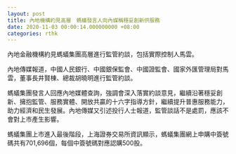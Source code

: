 ```yaml
---
layout: post
title: 內地機構約見高層　螞蟻發言人向內媒稱穩妥創新供服務
date: 2020-11-03 00:00:14.000000000 +08:00
categories: rthk
---
```


內地金融機構約見螞蟻集團高層進行監管約談，包括實際控制人馬雲。

內地傳媒報道，中國人民銀行、中國銀保監會、中國證監會、國家外匯管理局對馬雲，董事長井賢棟、總裁胡曉明進行監管約談。

螞蟻集團發言人回應內地媒體查詢，強調會深入落實約談意見，繼續沿著穩妥創新、擁抱監管、服務實體、開放共贏的十六字指導方針，繼續提升普惠服務能力，助力經濟和民生發展。內地傳媒又引述投行人士報道，監管談話不是處罰，應該不會對上市產生影響。

螞蟻集團上市進入最後階段，上海證券交易所資訊顯示，螞蟻集團網上申購中簽號碼共有701,696個，每個中簽號碼對應認購500股。
